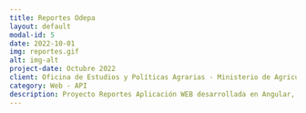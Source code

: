 ```yaml
---
title: Reportes Odepa
layout: default
modal-id: 5
date: 2022-10-01
img: reportes.gif
alt: img-alt
project-date: Octubre 2022
client: Oficina de Estudios y Políticas Agrarias - Ministerio de Agricultura 
category: Web - API
description: Proyecto Reportes Aplicación WEB desarrollada en Angular, https://material.angular.io/Angular Material, https://www.primefaces.org/primeng/PrimeNG, SpringBoot Java - SQL
---
```

